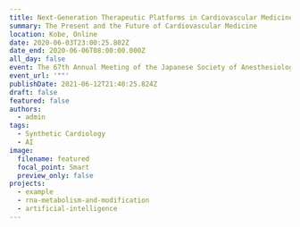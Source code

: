 ```yaml
---
title: Next-Generation Therapeutic Platforms in Cardiovascular Medicine
summary: The Present and the Future of Cardiovascular Medicine
location: Kobe, Online
date: 2020-06-03T23:00:25.802Z
date_end: 2020-06-06T08:00:00.000Z
all_day: false
event: The 67th Annual Meeting of the Japanese Society of Anesthesiologists
event_url: '""'
publishDate: 2021-06-12T21:40:25.824Z
draft: false
featured: false
authors: 
  - admin
tags: 
  - Synthetic Cardiology
  - AI
image:
  filename: featured
  focal_point: Smart
  preview_only: false
projects:
  - example
  - rna-metabolism-and-modification
  - artificial-intelligence
---
```


